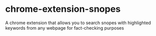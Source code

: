 # chrome-extension-snopes
A chrome extension that allows you to search snopes with highlighted keywords from any webpage for fact-checking purposes
